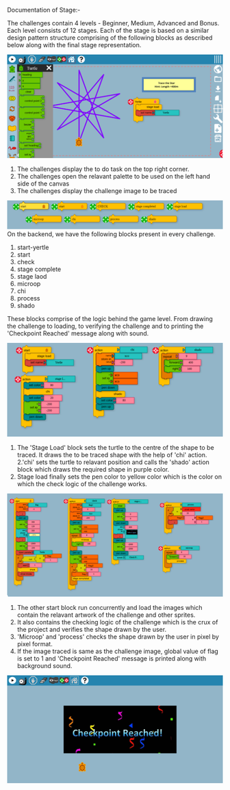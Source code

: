 Documentation of Stage:-

The challenges contain  4 levels - Beginner, Medium, Advanced and Bonus. Each level consists of 12 stages.
Each of the stage is based on a similar design pattern structure comprising of the following blocks as described below along with the final stage representation.

![Level](https://github.com/vaibhavdaren/turtleblocksjs/blob/tutorials/tutcompsite/documentation/doc1.PNG)

1. The challenges display the to do task on the top right corner.
2. The challenges open the relavant palette to be used on the left hand side of the canvas
3. The challenges display the challenge image to be traced



![Level](https://github.com/vaibhavdaren/turtleblocksjs/blob/tutorials/tutcompsite/documentation/doc2.PNG)
On the backend, we have the following blocks present in every challenge.

1. start-yertle
2. start
3. check
4. stage complete
5. stage laod
6. microop
7. chi 
8. process
9. shado

These blocks comprise of the logic behind the game level. From drawing the challenge to loading, to verifying the challenge and to printing the 'Checkpoint Reached' message along with sound.

![Level](https://github.com/vaibhavdaren/turtleblocksjs/blob/tutorials/tutcompsite/documentation/doc3.PNG)

1. The 'Stage Load' block sets the turtle to the centre of the shape to be traced. It draws the to be traced shape with the help of 'chi' action.  
2.'chi' sets the turtle to relavant position and calls the 'shado' action block which draws the required shape in purple color.
3. Stage load finally sets the pen color to yellow color which is the color on which the check logic of the challenge works.

![Level](https://github.com/vaibhavdaren/turtleblocksjs/blob/tutorials/tutcompsite/documentation/doc4.PNG)

1. The other start block run concurrently and load the images which contain the relavant artwork of the challenge and other sprites.
2. It also contains the checking logic of the challenge which is the crux of the project and verifies the shape drawn by the user.
3. 'Microop' and 'process' checks the shape drawn by the user in pixel by pixel format.
4. If the image traced is same as the challenge image, global value of flag is set to 1 and 'Checkpoint Reached' message is printed along with background sound.

![Level](https://github.com/vaibhavdaren/turtleblocksjs/blob/tutorials/tutcompsite/documentation/doc5.PNG)

 


